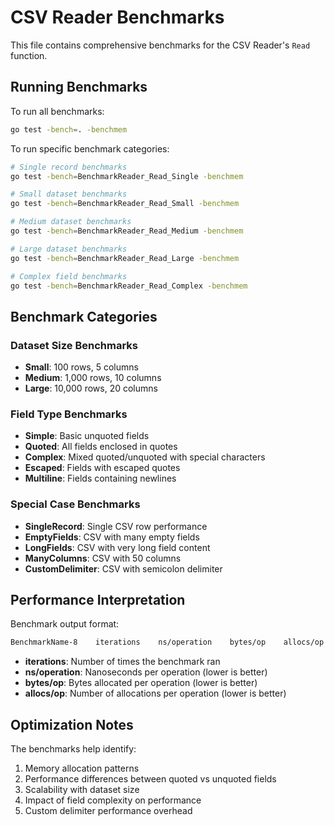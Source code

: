 # CSV Reader Benchmarks

This file contains comprehensive benchmarks for the CSV Reader's `Read` function.

## Running Benchmarks

To run all benchmarks:

```bash
go test -bench=. -benchmem
```

To run specific benchmark categories:

```bash
# Single record benchmarks
go test -bench=BenchmarkReader_Read_Single -benchmem

# Small dataset benchmarks
go test -bench=BenchmarkReader_Read_Small -benchmem

# Medium dataset benchmarks
go test -bench=BenchmarkReader_Read_Medium -benchmem

# Large dataset benchmarks
go test -bench=BenchmarkReader_Read_Large -benchmem

# Complex field benchmarks
go test -bench=BenchmarkReader_Read_Complex -benchmem
```

## Benchmark Categories

### Dataset Size Benchmarks

- **Small**: 100 rows, 5 columns
- **Medium**: 1,000 rows, 10 columns
- **Large**: 10,000 rows, 20 columns

### Field Type Benchmarks

- **Simple**: Basic unquoted fields
- **Quoted**: All fields enclosed in quotes
- **Complex**: Mixed quoted/unquoted with special characters
- **Escaped**: Fields with escaped quotes
- **Multiline**: Fields containing newlines

### Special Case Benchmarks

- **SingleRecord**: Single CSV row performance
- **EmptyFields**: CSV with many empty fields
- **LongFields**: CSV with very long field content
- **ManyColumns**: CSV with 50 columns
- **CustomDelimiter**: CSV with semicolon delimiter

## Performance Interpretation

Benchmark output format:

```bash
BenchmarkName-8    iterations    ns/operation    bytes/op    allocs/op
```

- **iterations**: Number of times the benchmark ran
- **ns/operation**: Nanoseconds per operation (lower is better)
- **bytes/op**: Bytes allocated per operation (lower is better)
- **allocs/op**: Number of allocations per operation (lower is better)

## Optimization Notes

The benchmarks help identify:

1. Memory allocation patterns
2. Performance differences between quoted vs unquoted fields
3. Scalability with dataset size
4. Impact of field complexity on performance
5. Custom delimiter performance overhead
